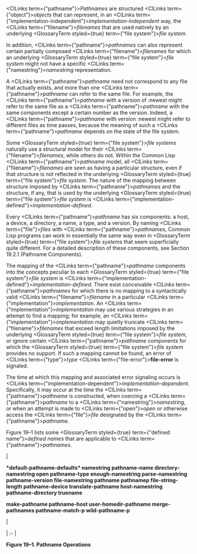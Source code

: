
 



<ClLinks  term={"pathname"}><i>Pathnames</i></ClLinks> are structured <ClLinks  term={"object"}><i>objects</i></ClLinks> that can represent, in an <ClLinks  term={"implementation-independent"}><i>implementation-independent</i></ClLinks> way, the <ClLinks  term={"filename"}><i>filenames</i></ClLinks> that are used natively by an underlying <GlossaryTerm styled={true} term={"file system"}><i>file system</i></GlossaryTerm>. 



In addition, <ClLinks  term={"pathname"}><i>pathnames</i></ClLinks> can also represent certain partially composed <ClLinks  term={"filename"}><i>filenames</i></ClLinks> for which an underlying <GlossaryTerm styled={true} term={"file system"}><i>file system</i></GlossaryTerm> might not have a specific <ClLinks  term={"namestring"}><i>namestring</i></ClLinks> representation. 



A <ClLinks  term={"pathname"}><i>pathname</i></ClLinks> need not correspond to any file that actually exists, and more than one <ClLinks  term={"pathname"}><i>pathname</i></ClLinks> can refer to the same file. For example, the <ClLinks  term={"pathname"}><i>pathname</i></ClLinks> with a version of :newest might refer to the same file as a <ClLinks  term={"pathname"}><i>pathname</i></ClLinks> with the same components except a certain number as the version. Indeed, a <ClLinks  term={"pathname"}><i>pathname</i></ClLinks> with version :newest might refer to different files as time passes, because the meaning of such a <ClLinks  term={"pathname"}><i>pathname</i></ClLinks> depends on the state of the file system. 



Some <GlossaryTerm styled={true} term={"file system"}><i>file systems</i></GlossaryTerm> naturally use a structural model for their <ClLinks  term={"filename"}><i>filenames</i></ClLinks>, while others do not. Within the Common Lisp <ClLinks  term={"pathname"}><i>pathname</i></ClLinks> model, all <ClLinks  term={"filename"}><i>filenames</i></ClLinks> are seen as having a particular structure, even if that structure is not reflected in the underlying <GlossaryTerm styled={true} term={"file system"}><i>file system</i></GlossaryTerm>. The nature of the mapping between structure imposed by <ClLinks  term={"pathname"}><i>pathnames</i></ClLinks> and the structure, if any, that is used by the underlying <GlossaryTerm styled={true} term={"file system"}><i>file system</i></GlossaryTerm> is <ClLinks  term={"implementation-defined"}><i>implementation-defined</i></ClLinks>. 







 



 



Every <ClLinks  term={"pathname"}><i>pathname</i></ClLinks> has six components: a host, a device, a directory, a name, a type, and a version. By naming <ClLinks  term={"file"}><i>files</i></ClLinks> with <ClLinks  term={"pathname"}><i>pathnames</i></ClLinks>, Common Lisp programs can work in essentially the same way even in <GlossaryTerm styled={true} term={"file system"}><i>file systems</i></GlossaryTerm> that seem superficially quite different. For a detailed description of these components, see Section 19.2.1 (Pathname Components). 



The mapping of the <ClLinks  term={"pathname"}><i>pathname</i></ClLinks> components into the concepts peculiar to each <GlossaryTerm styled={true} term={"file system"}><i>file system</i></GlossaryTerm> is <ClLinks  term={"implementation-defined"}><i>implementation-defined</i></ClLinks>. There exist conceivable <ClLinks  term={"pathname"}><i>pathnames</i></ClLinks> for which there is no mapping to a syntactically valid <ClLinks  term={"filename"}><i>filename</i></ClLinks> in a particular <ClLinks  term={"implementation"}><i>implementation</i></ClLinks>. An <ClLinks  term={"implementation"}><i>implementation</i></ClLinks> may use various strategies in an attempt to find a mapping; for example, an <ClLinks  term={"implementation"}><i>implementation</i></ClLinks> may quietly truncate <ClLinks  term={"filename"}><i>filenames</i></ClLinks> that exceed length limitations imposed by the underlying <GlossaryTerm styled={true} term={"file system"}><i>file system</i></GlossaryTerm>, or ignore certain <ClLinks  term={"pathname"}><i>pathname</i></ClLinks> components for which the <GlossaryTerm styled={true} term={"file system"}><i>file system</i></GlossaryTerm> provides no support. If such a mapping cannot be found, an error of <ClLinks  term={"type"}><i>type</i></ClLinks> <ClLinks  term={"file-error"}><b>file-error</b></ClLinks> is signaled. 



The time at which this mapping and associated error signaling occurs is <ClLinks  term={"implementation-dependent"}><i>implementation-dependent</i></ClLinks>. Specifically, it may occur at the time the <ClLinks  term={"pathname"}><i>pathname</i></ClLinks> is constructed, when coercing a <ClLinks  term={"pathname"}><i>pathname</i></ClLinks> to a <ClLinks  term={"namestring"}><i>namestring</i></ClLinks>, or when an attempt is made to <ClLinks  term={"open"}><i>open</i></ClLinks> or otherwise access the <ClLinks  term={"file"}><i>file</i></ClLinks> designated by the <ClLinks  term={"pathname"}><i>pathname</i></ClLinks>. 



Figure 19–1 lists some <GlossaryTerm styled={true} term={"defined name"}><i>defined names</i></GlossaryTerm> that are applicable to <ClLinks  term={"pathname"}><i>pathnames</i></ClLinks>. 



|<p>**\*default-pathname-defaults\* namestring pathname-name directory-namestring open pathname-type enough-namestring parse-namestring pathname-version file-namestring pathname pathnamep file-string-length pathname-device translate-pathname host-namestring pathname-directory truename** </p><p>**make-pathname pathname-host user-homedir-pathname merge-pathnames pathname-match-p wild-pathname-p**</p>|

| :- |





**Figure 19–1. Pathname Operations** 



